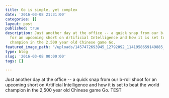 ```yaml
---
title: Go is simple, yet complex
date: '2016-03-08 21:31:00'
categories: []
layout: post
published: true
description: Just another day at the office -- a quick snap from our b-roll shoot
  for an upcoming short on Artificial Intelligence and how it is set to beat the world
  champion in the 2,500 year old Chinese game Go.
featured_image_path: "/uploads/1457472693945_12792092_1141958659149885_6550988897571637162_o.jpg"
type: blog
slug: '2016-03-08 00:00:00'
tags: []

---
```

Just another day at the office -- a quick snap from our b-roll shoot for an upcoming short on Artificial Intelligence and how it is set to beat the world champion in the 2,500 year old Chinese game Go.
TEST
